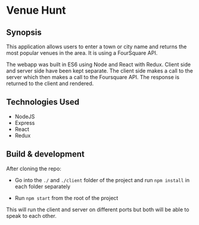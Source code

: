 # Venue Hunt

## Synopsis

This application allows users to enter a town or city name and returns the most popular venues in the area. It is
using a FourSquare API.

The webapp was built in ES6 using Node and React with Redux. Client side and server side have been kept separate.
The client side makes a call to the server which then makes a call to the Foursquare API. The response is returned to
the client and rendered.

## Technologies Used

* NodeJS
* Express
* React
* Redux


## Build & development

After cloning the repo:

* Go into the `./` and `./client` folder of the project and run `npm install` in each folder separately

* Run `npm start` from the root of the project

This will run the client and server on different ports but both will be able to speak to each other.